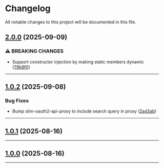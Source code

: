 <!--- BEGIN HEADER -->
# Changelog

All notable changes to this project will be documented in this file.
<!--- END HEADER -->

## [2.0.0](https://github.com/groton-school/slim-canvas-api-proxy/compare/v1.0.2...v2.0.0) (2025-09-09)

### ⚠ BREAKING CHANGES

* Support constructor injection by making static members dynamic ([79b8f0](https://github.com/groton-school/slim-canvas-api-proxy/commit/79b8f0eeacbf783fe8da5b0f51683b6644828418))


---

## [1.0.2](https://github.com/groton-school/slim-canvas-api-proxy/compare/v1.0.1...v1.0.2) (2025-09-08)

### Bug Fixes

* Bump slim-oauth2-api-proxy to include search query in proxy ([2ad3ab](https://github.com/groton-school/slim-canvas-api-proxy/commit/2ad3ab5b47ffb7efb14b5e46e225145ca691ab0a))


---

## [1.0.1](https://github.com/groton-school/slim-canvas-api-proxy/compare/v1.0.0...v1.0.1) (2025-08-16)


---

## [1.0.0](https://github.com/groton-school/slim-canvas-api-proxy/compare/529190f1158bbd72de00e74a306e3719c48a23c1...v1.0.0) (2025-08-16)


---


